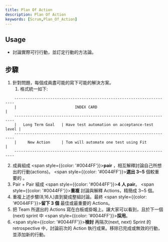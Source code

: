 ```yaml
---
title: Plan Of Action
description: Plan Of Action
keywords: [Scrum,Plan_Of_Action]
---
```


## Usage
* 討論實際可行行動，並訂定行動的方法論。

## 步驟
1. 針對問題，每個成員盡可能的寫下可能的解決方案。
    1. 格式統一如下:
```
    ----------------------------------------------------------------------
    |                          INDEX CARD                                |
    ----------------------------------------------------------------------
    |   Long Term Goal   | Have test automation on acceptance-test level |
    ----------------------------------------------------------------------
    |     New Action     | Tom will automate one test using Fit         |
    ----------------------------------------------------------------------  
```
2. 成員組成 <span style={{color: '#0044FF'}}>__pair__</span> ，相互解釋討論自己所想出的行動\(actions)。 <span style={{color: '#0044FF'}}>__選出 3~5__</span> 個較重要的 。
1. Pair + Pair 組成  <span style={{color: '#0044FF'}}>__4 人 pair__</span>。 <span style={{color: '#0044FF'}}>__重複__</span> 討論與解釋 Actions，精簡成 3~5 個。
1. 重複上述步驟\(8,16人)直到變成整組討論。最終  <span style={{color: '#0044FF'}}>__留下 3 個__</span>  最佳或最重要的 Actions。
1. 把 Team 所選出的 Actions 寫在白板或掛報上。讓大家可以看到，且於下一個\(next) sprint 中  <span style={{color: '#0044FF'}}>__採用__</span>。
1.  <span style={{color: '#0044FF'}}>__檢討__</span> 再隔次\(next, next) Sprint 的 retrospective 中，討論前次的 Action 執行成果。移除已完成或無效的行動，並添加新的行動。